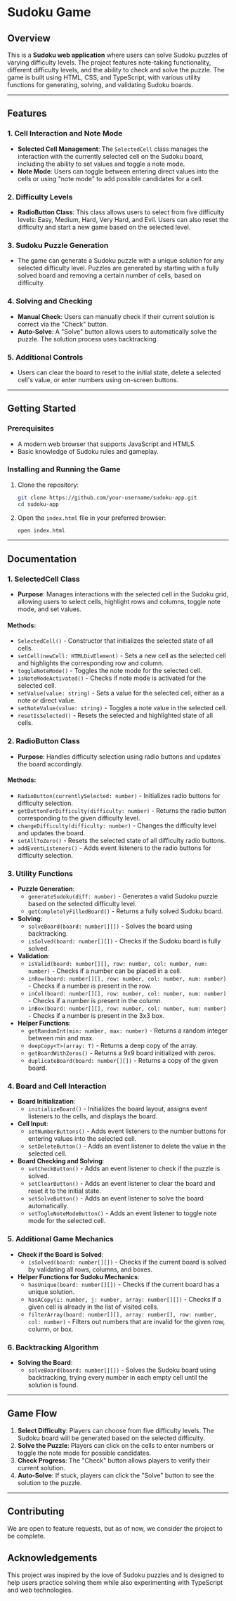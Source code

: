 # Sudoku Game

## Overview

This is a **Sudoku web application** where users can solve Sudoku puzzles of varying difficulty levels. The project features note-taking functionality, different difficulty levels, and the ability to check and solve the puzzle. The game is built using HTML, CSS, and TypeScript, with various utility functions for generating, solving, and validating Sudoku boards.

---

## Features

### 1. **Cell Interaction and Note Mode**
   - **Selected Cell Management**: The `SelectedCell` class manages the interaction with the currently selected cell on the Sudoku board, including the ability to set values and toggle a note mode.
   - **Note Mode**: Users can toggle between entering direct values into the cells or using "note mode" to add possible candidates for a cell.

### 2. **Difficulty Levels**
   - **RadioButton Class**: This class allows users to select from five difficulty levels: Easy, Medium, Hard, Very Hard, and Evil. Users can also reset the difficulty and start a new game based on the selected level.
   
### 3. **Sudoku Puzzle Generation**
   - The game can generate a Sudoku puzzle with a unique solution for any selected difficulty level. Puzzles are generated by starting with a fully solved board and removing a certain number of cells, based on difficulty.

### 4. **Solving and Checking**
   - **Manual Check**: Users can manually check if their current solution is correct via the "Check" button.
   - **Auto-Solve**: A "Solve" button allows users to automatically solve the puzzle. The solution process uses backtracking.

### 5. **Additional Controls**
   - Users can clear the board to reset to the initial state, delete a selected cell's value, or enter numbers using on-screen buttons.

---

## Getting Started

### Prerequisites

- A modern web browser that supports JavaScript and HTML5.
- Basic knowledge of Sudoku rules and gameplay.

### Installing and Running the Game

1. Clone the repository:
   ```bash
   git clone https://github.com/your-username/sudoku-app.git
   cd sudoku-app
   ```

2. Open the `index.html` file in your preferred browser:
   ```bash
   open index.html
   ```

---

## Documentation

### 1. **SelectedCell Class**
   - **Purpose**: Manages interactions with the selected cell in the Sudoku grid, allowing users to select cells, highlight rows and columns, toggle note mode, and set values.
   
   #### Methods:
   - `SelectedCell()` - Constructor that initializes the selected state of all cells.
   - `setCell(newCell: HTMLDivElement)` - Sets a new cell as the selected cell and highlights the corresponding row and column.
   - `toggleNoteMode()` - Toggles the note mode for the selected cell.
   - `isNoteModeActivated()` - Checks if note mode is activated for the selected cell.
   - `setValue(value: string)` - Sets a value for the selected cell, either as a note or direct value.
   - `setNoteValue(value: string)` - Toggles a note value in the selected cell.
   - `resetIsSelected()` - Resets the selected and highlighted state of all cells.

### 2. **RadioButton Class**
   - **Purpose**: Handles difficulty selection using radio buttons and updates the board accordingly.
   
   #### Methods:
   - `RadioButton(currentlySelected: number)` - Initializes radio buttons for difficulty selection.
   - `getButtonForDifficulty(difficulty: number)` - Returns the radio button corresponding to the given difficulty level.
   - `changeDifficulty(difficulty: number)` - Changes the difficulty level and updates the board.
   - `setAllToZero()` - Resets the selected state of all difficulty radio buttons.
   - `addEventListeners()` - Adds event listeners to the radio buttons for difficulty selection.

### 3. **Utility Functions**
   - **Puzzle Generation**:
     - `generateSudoku(diff: number)` - Generates a valid Sudoku puzzle based on the selected difficulty level.
     - `getCompletelyFilledBoard()` - Returns a fully solved Sudoku board.
   - **Solving**:
     - `solveBoard(board: number[][])` - Solves the board using backtracking.
     - `isSolved(board: number[][])` - Checks if the Sudoku board is fully solved.
   - **Validation**:
     - `isValid(board: number[][], row: number, col: number, num: number)` - Checks if a number can be placed in a cell.
     - `inRow(board: number[][], row: number, col: number, num: number)` - Checks if a number is present in the row.
     - `inCol(board: number[][], row: number, col: number, num: number)` - Checks if a number is present in the column.
     - `inBox(board: number[][], row: number, col: number, num: number)` - Checks if a number is present in the 3x3 box.
   - **Helper Functions**:
     - `getRandomInt(min: number, max: number)` - Returns a random integer between min and max.
     - `deepCopy<T>(array: T)` - Returns a deep copy of the array.
     - `getBoardWithZeros()` - Returns a 9x9 board initialized with zeros.
     - `duplicateBoard(board: number[][])` - Returns a copy of the given board.

### 4. **Board and Cell Interaction**
   - **Board Initialization**:
     - `initializeBoard()` - Initializes the board layout, assigns event listeners to the cells, and displays the board.
   - **Cell Input**:
     - `setNumberButtons()` - Adds event listeners to the number buttons for entering values into the selected cell.
     - `setDeleteButton()` - Adds an event listener to delete the value in the selected cell.
   - **Board Checking and Solving**:
     - `setCheckButton()` - Adds an event listener to check if the puzzle is solved.
     - `setClearButton()` - Adds an event listener to clear the board and reset it to the initial state.
     - `setSolveButton()` - Adds an event listener to solve the board automatically.
     - `setTogleNoteModeButton()` - Adds an event listener to toggle note mode for the selected cell.
   
### 5. **Additional Game Mechanics**
   - **Check if the Board is Solved**:
     - `isSolved(board: number[][])` - Checks if the current board is solved by validating all rows, columns, and boxes.
   - **Helper Functions for Sudoku Mechanics**:
     - `hasUnique(board: number[][])` - Checks if the current board has a unique solution.
     - `hasACopy(i: number, j: number, array: number[][])` - Checks if a given cell is already in the list of visited cells.
     - `filterArray(board: number[][], array: number[], row: number, col: number)` - Filters out numbers that are invalid for the given row, column, or box.
   
### 6. **Backtracking Algorithm**
   - **Solving the Board**:
     - `solveBoard(board: number[][])` - Solves the Sudoku board using backtracking, trying every number in each empty cell until the solution is found.

---

## Game Flow

1. **Select Difficulty**: Players can choose from five difficulty levels. The Sudoku board will be generated based on the selected difficulty.
2. **Solve the Puzzle**: Players can click on the cells to enter numbers or toggle the note mode for possible candidates.
3. **Check Progress**: The "Check" button allows players to verify their current solution.
4. **Auto-Solve**: If stuck, players can click the "Solve" button to see the solution to the puzzle.

---

## Contributing

We are open to feature requests, but as of now, we consider the project to be complete.

## Acknowledgements

This project was inspired by the love of Sudoku puzzles and is designed to help users practice solving them while also experimenting with TypeScript and web technologies.
